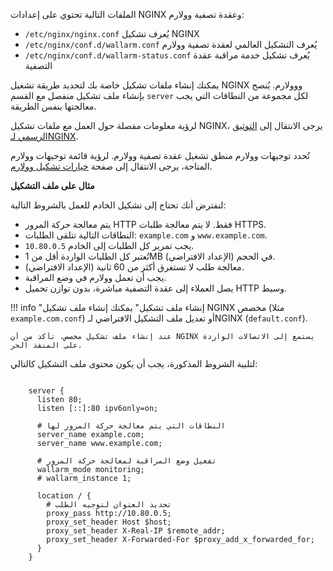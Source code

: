 الملفات التالية تحتوي على إعدادات NGINX وعقدة تصفية وولارم:

* `/etc/nginx/nginx.conf` يُعرف تشكيل NGINX
* `/etc/nginx/conf.d/wallarm.conf` يُعرف التشكيل العالمي لعقدة تصفية وولارم
* `/etc/nginx/conf.d/wallarm-status.conf` يُعرف تشكيل خدمة مراقبة عقدة التصفية

يمكنك إنشاء ملفات تشكيل خاصة بك لتحديد طريقة تشغيل NGINX ووولارم. يُنصح بإنشاء ملف تشكيل منفصل مع القسم `server` لكل مجموعة من النطاقات التي يجب معالجتها بنفس الطريقة.

لرؤية معلومات مفصلة حول العمل مع ملفات تشكيل NGINX، يرجى الانتقال إلى [التوثيق الرسمي لـNGINX](https://nginx.org/en/docs/beginners_guide.html).

تُحدد توجيهات وولارم منطق تشغيل عقدة تصفية وولارم. لرؤية قائمة توجيهات وولارم المتاحة، يرجى الانتقال إلى صفحة [خيارات تشكيل وولارم](configure-parameters-en.md).

**مثال على ملف التشكيل**

لنفترض أنك تحتاج إلى تشكيل الخادم للعمل بالشروط التالية:
* يتم معالجة حركة المرور HTTP فقط. لا يتم معالجة طلبات HTTPS.
* النطاقات التالية تتلقى الطلبات: `example.com` و `www.example.com`.
* يجب تمرير كل الطلبات إلى الخادم `10.80.0.5`.
* تُعتبر كل الطلبات الواردة أقل من 1MB في الحجم (الإعداد الافتراضي).
* معالجة طلب لا تستغرق أكثر من 60 ثانية (الإعداد الافتراضي).
* يجب أن تعمل وولارم في وضع المراقبة.
* يصل العملاء إلى عقدة التصفية مباشرة، بدون توازن تحميل HTTP وسيط.

!!! info "إنشاء ملف تشكيل"
    يمكنك إنشاء ملف تشكيل NGINX مخصص (مثلا `example.com.conf`) أو تعديل ملف التشكيل الافتراضي لـNGINX (`default.conf`).
    
    عند إنشاء ملف تشكيل مخصص، تأكد من أن NGINX يستمع إلى الاتصالات الواردة على المنفذ الحر.

لتلبية الشروط المذكورة، يجب أن يكون محتوى ملف التشكيل كالتالي:

```

    server {
      listen 80;
      listen [::]:80 ipv6only=on;

      # النطاقات التي يتم معالجة حركة المرور لها
      server_name example.com; 
      server_name www.example.com;

      # تفعيل وضع المراقبة لمعالجة حركة المرور
      wallarm_mode monitoring; 
      # wallarm_instance 1;

      location / {
        # تحديد العنوان لتوجيه الطلب
        proxy_pass http://10.80.0.5; 
        proxy_set_header Host $host;
        proxy_set_header X-Real-IP $remote_addr;
        proxy_set_header X-Forwarded-For $proxy_add_x_forwarded_for;
      }
    }

```